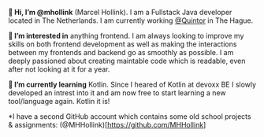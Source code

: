 **👋 Hi, I’m @mhollink** (Marcel Hollink). I am a Fullstack Java developer located in The Netherlands. I am currently working [@Quintor](https://github.com/Quintor) in The Hague.

**👀 I’m interested in** anything frontend. I am always looking to improve my skills on both frontend development as well as making the interactions between my frontends and backend go as smoothly as possible.
I am deeply passioned about creating maintable code which is readable, even after not looking at it for a year. 

**🌱 I’m currently learning** Kotlin. Since I heared of Kotlin at devoxx BE I slowly developed an intrest into it and am now free to start learning a new tool/language again. Kotlin it is!

*I have a second GitHub account which contains some old school projects & assignments: (@MHHollink)[https://github.com/MHHollink]

<!---
mhollink/mhollink is a ✨ special ✨ repository because its `README.md` (this file) appears on your GitHub profile.
You can click the Preview link to take a look at your changes.
--->
